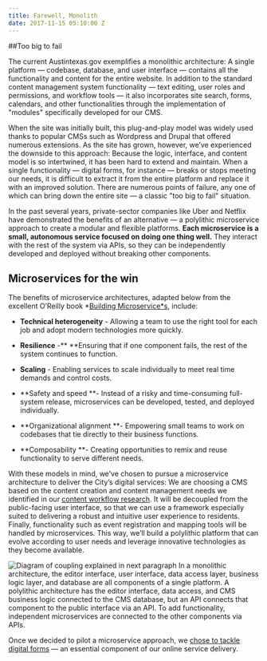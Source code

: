 ```yaml
---
title: Farewell, Monolith
date: 2017-11-15 05:10:00 Z
---
```


##Too big to fail

The current Austintexas.gov exemplifies a monolithic architecture: A single platform — codebase, database, and user interface — contains all the functionality and content for the entire website. In addition to the standard content management system functionality — text editing, user roles and permissions, and workflow tools — it also incorporates site search, forms, calendars, and other functionalities through the implementation of "modules" specifically developed for our CMS. 

When the site was initially built, this plug-and-play model was widely used thanks to popular CMSs such as Wordpress and Drupal that offered numerous extensions. As the site has grown, however, we’ve experienced the downside to this approach: Because the logic, interface, and content model is so intertwined, it has been hard to extend and maintain. When a single functionality — digital forms, for instance — breaks or stops meeting our needs, it is difficult to extract it from the entire platform and replace it with an improved solution. There are numerous points of failure, any one of which can bring down the entire site — a classic "too big to fail" situation.

In the past several years, private-sector companies like Uber and Netflix have demonstrated the benefits of an alternative — a polylithic microservice approach to create a modular and flexible platforms. **Each microservice is a small, autonomous service focused on doing one thing well.** They interact with the rest of the system via APIs, so they can be independently developed and deployed without breaking other components.

## Microservices for the win
The benefits of microservice architectures, adapted below from the excellent O’Reilly book *[Building Microservice*s](http://shop.oreilly.com/product/0636920033158.do), include:

* **Technical heterogeneity** - Allowing a team to use the right tool for each job and adopt modern technologies more quickly. 

* **Resilience** -** **Ensuring that if one component fails, the rest of the system continues to function. 

* **Scaling** - Enabling services to scale individually to meet real time demands and control costs.

* **Safety and speed **- Instead of a risky and time-consuming full-system release, microservices can be developed, tested, and deployed individually.

* **Organizational alignment **- Empowering small teams to work on codebases that tie directly to their business functions.

* **Composability **- Creating opportunities to remix and reuse functionality to serve different needs.

With these models in mind, we’ve chosen to pursue a microservice architecture to deliver the City’s digital services: We are choosing a CMS based on the content creation and content management needs we identified in our [content workflow research](#heading=h.feah0f2zwfbp). It will be decoupled from the public-facing user interface, so that we can use a framework especially suited to delivering a robust and intuitive user experience to residents. Finally, functionality such as event registration and mapping tools will be handled by microservices. This way, we’ll build a polylithic platform that can evolve according to user needs and leverage innovative technologies as they become available. 

![Diagram of coupling explained in next paragraph](mono-vs-poly-sm.png)
In a monolithic architecture, the editor interface, user interface, data access layer, business logic layer, and database are all components of a single platform. A polylithic architecture has the editor interface, data access, and CMS business logic connected to the CMS database, but an API connects that component to the public interface via an API. To add functionality, independent microservices are connected to the other components via APIs. 

Once we decided to pilot a microservice approach, we [chose to tackle digital forms](http://projects.austintexas.io/projects/austin-digital-services-discovery/shared-microservice/why-forms/) — an essential component of our online service delivery. 
